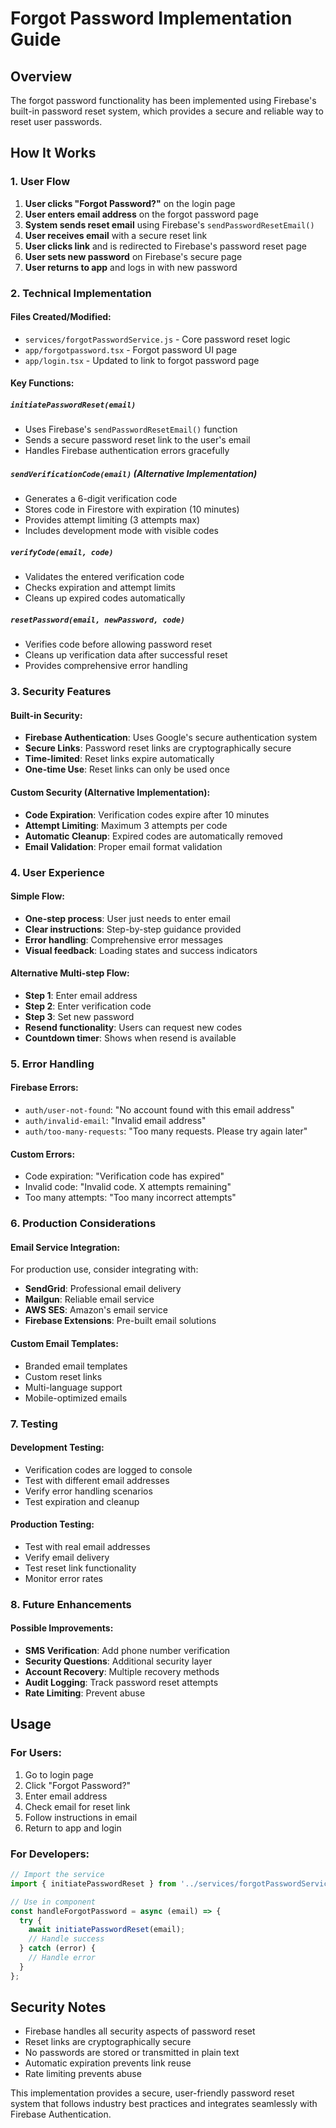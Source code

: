 # Forgot Password Implementation Guide

## Overview
The forgot password functionality has been implemented using Firebase's built-in password reset system, which provides a secure and reliable way to reset user passwords.

## How It Works

### 1. User Flow
1. **User clicks "Forgot Password?"** on the login page
2. **User enters email address** on the forgot password page
3. **System sends reset email** using Firebase's `sendPasswordResetEmail()`
4. **User receives email** with a secure reset link
5. **User clicks link** and is redirected to Firebase's password reset page
6. **User sets new password** on Firebase's secure page
7. **User returns to app** and logs in with new password

### 2. Technical Implementation

#### Files Created/Modified:
- `services/forgotPasswordService.js` - Core password reset logic
- `app/forgotpassword.tsx` - Forgot password UI page
- `app/login.tsx` - Updated to link to forgot password page

#### Key Functions:

##### `initiatePasswordReset(email)`
- Uses Firebase's `sendPasswordResetEmail()` function
- Sends a secure password reset link to the user's email
- Handles Firebase authentication errors gracefully

##### `sendVerificationCode(email)` (Alternative Implementation)
- Generates a 6-digit verification code
- Stores code in Firestore with expiration (10 minutes)
- Provides attempt limiting (3 attempts max)
- Includes development mode with visible codes

##### `verifyCode(email, code)`
- Validates the entered verification code
- Checks expiration and attempt limits
- Cleans up expired codes automatically

##### `resetPassword(email, newPassword, code)`
- Verifies code before allowing password reset
- Cleans up verification data after successful reset
- Provides comprehensive error handling

### 3. Security Features

#### Built-in Security:
- **Firebase Authentication**: Uses Google's secure authentication system
- **Secure Links**: Password reset links are cryptographically secure
- **Time-limited**: Reset links expire automatically
- **One-time Use**: Reset links can only be used once

#### Custom Security (Alternative Implementation):
- **Code Expiration**: Verification codes expire after 10 minutes
- **Attempt Limiting**: Maximum 3 attempts per code
- **Automatic Cleanup**: Expired codes are automatically removed
- **Email Validation**: Proper email format validation

### 4. User Experience

#### Simple Flow:
- **One-step process**: User just needs to enter email
- **Clear instructions**: Step-by-step guidance provided
- **Error handling**: Comprehensive error messages
- **Visual feedback**: Loading states and success indicators

#### Alternative Multi-step Flow:
- **Step 1**: Enter email address
- **Step 2**: Enter verification code
- **Step 3**: Set new password
- **Resend functionality**: Users can request new codes
- **Countdown timer**: Shows when resend is available

### 5. Error Handling

#### Firebase Errors:
- `auth/user-not-found`: "No account found with this email address"
- `auth/invalid-email`: "Invalid email address"
- `auth/too-many-requests`: "Too many requests. Please try again later"

#### Custom Errors:
- Code expiration: "Verification code has expired"
- Invalid code: "Invalid code. X attempts remaining"
- Too many attempts: "Too many incorrect attempts"

### 6. Production Considerations

#### Email Service Integration:
For production use, consider integrating with:
- **SendGrid**: Professional email delivery
- **Mailgun**: Reliable email service
- **AWS SES**: Amazon's email service
- **Firebase Extensions**: Pre-built email solutions

#### Custom Email Templates:
- Branded email templates
- Custom reset links
- Multi-language support
- Mobile-optimized emails

### 7. Testing

#### Development Testing:
- Verification codes are logged to console
- Test with different email addresses
- Verify error handling scenarios
- Test expiration and cleanup

#### Production Testing:
- Test with real email addresses
- Verify email delivery
- Test reset link functionality
- Monitor error rates

### 8. Future Enhancements

#### Possible Improvements:
- **SMS Verification**: Add phone number verification
- **Security Questions**: Additional security layer
- **Account Recovery**: Multiple recovery methods
- **Audit Logging**: Track password reset attempts
- **Rate Limiting**: Prevent abuse

## Usage

### For Users:
1. Go to login page
2. Click "Forgot Password?"
3. Enter email address
4. Check email for reset link
5. Follow instructions in email
6. Return to app and login

### For Developers:
```javascript
// Import the service
import { initiatePasswordReset } from '../services/forgotPasswordService';

// Use in component
const handleForgotPassword = async (email) => {
  try {
    await initiatePasswordReset(email);
    // Handle success
  } catch (error) {
    // Handle error
  }
};
```

## Security Notes

- Firebase handles all security aspects of password reset
- Reset links are cryptographically secure
- No passwords are stored or transmitted in plain text
- Automatic expiration prevents link reuse
- Rate limiting prevents abuse

This implementation provides a secure, user-friendly password reset system that follows industry best practices and integrates seamlessly with Firebase Authentication.

